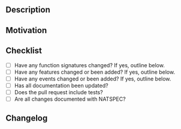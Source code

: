 ## Description

## Motivation

## Checklist

- [ ] Have any function signatures changed? If yes, outline below.
- [ ] Have any features changed or been added? If yes, outline below.
- [ ] Have any events changed or been added? If yes, outline below.
- [ ] Has all documentation been updated?
- [ ] Does the pull request include tests?
- [ ] Are all changes documented with NATSPEC?

## Changelog
